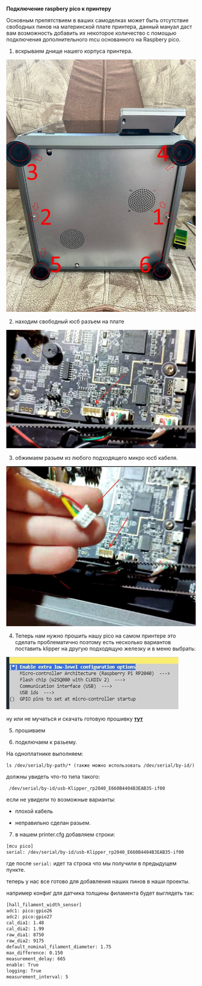 
**Подключение raspbery pico к принтеру**

Основным препятствием в ваших самоделках может быть отсутствие свободных пинов на материнской плате принтера, данный мануал даст вам возможность добавить их некоторое количество с помощью подключения дополнительного mcu основанного на Raspbery pico.

1. вскрываем днище нашего корпуса принтера.

![](/bottom1.jpg)

2. находим свободный юсб разъем на плате

![](plate.jpg)

3. обжимаем разьем из любого подходящего микро юсб кабеля.

![](view1.jpg)

4. Теперь нам нужно прошить нашу pico на самом принтере это сделать проблематично поэтому есть несколько вариантов поставить klipper на другую подходящую железку и  в меню выбрать:

![](pico_flash.jpg)

ну или не мучаться и скачать готовую прошивку [**тут**](klipper.zip)

5. прошиваем

6. подключаем к разьему.

На одноплатнике выполняем:

```
ls /dev/serial/by-path/* (также можно использовать /dev/serial/by-id/)
```

должны увидеть что-то типа такого:

```
 /dev/serial/by-id/usb-Klipper_rp2040_E660B4404B3EAB35-if00
```

если не увидели то возможные варианты:

 - плохой кабель
 
 - неправильно сделан разьем.


7. в нашем printer.cfg добавляем строки:


```
[mcu pico]
serial: /dev/serial/by-id/usb-Klipper_rp2040_E660B4404B3EAB35-if00
```
где после `serial:` идет та  строка что мы получили в предыдущем пункте.

теперь у нас все готово для добавления наших пинов в наши проекты. 

например конфиг для датчика толщины филамента будет выглядеть так:

```
[hall_filament_width_sensor]
adc1: pico:gpio26
adc2: pico:gpio27
cal_dia1: 1.48
cal_dia2: 1.99
raw_dia1: 8750
raw_dia2: 9175
default_nominal_filament_diameter: 1.75
max_difference: 0.150
measurement_delay: 665
enable: True
logging: True
measurement_interval: 5
```